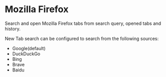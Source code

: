 # Mozilla Firefox

Search and open Mozilla Firefox tabs from search query, opened tabs and history.

New Tab search can be configured to search from the following sources:
- Google(default)
- DuckDuckGo
- Bing
- Brave
- Baidu